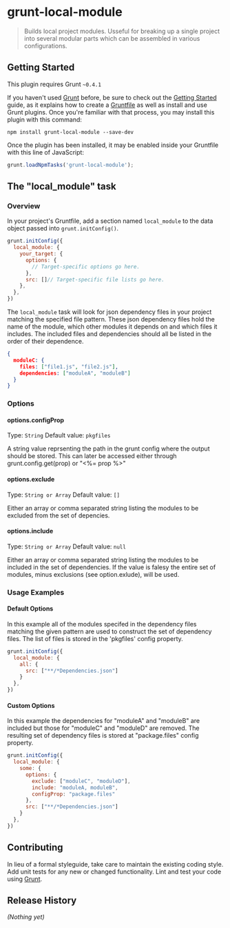 # grunt-local-module

> Builds local project modules. Usseful for breaking up a single project into several modular parts which can be assembled in various configurations.

## Getting Started
This plugin requires Grunt `~0.4.1`

If you haven't used [Grunt](http://gruntjs.com/) before, be sure to check out the [Getting Started](http://gruntjs.com/getting-started) guide, as it explains how to create a [Gruntfile](http://gruntjs.com/sample-gruntfile) as well as install and use Grunt plugins. Once you're familiar with that process, you may install this plugin with this command:

```shell
npm install grunt-local-module --save-dev
```

Once the plugin has been installed, it may be enabled inside your Gruntfile with this line of JavaScript:

```js
grunt.loadNpmTasks('grunt-local-module');
```

## The "local_module" task

### Overview
In your project's Gruntfile, add a section named `local_module` to the data object passed into `grunt.initConfig()`.

```js
grunt.initConfig({
  local_module: {
    your_target: {
      options: {
        // Target-specific options go here.
      },
      src: []// Target-specific file lists go here.
    },
  },
})
```

The `local_module` task will look for json dependency files in your project matching the specified file pattern.
These json dependency files hold the name of the module, which other modules it depends on and which files it
includes. The included files and dependencies should all be listed in the order of their dependence.

```json
{
  moduleC: {
    files: ["file1.js", "file2.js"],
    dependencies: ["moduleA", "moduleB"]
  }
}

```

### Options

#### options.configProp
Type: `String`
Default value: `pkgfiles`

A string value reprsenting the path in the grunt config where the output should be stored.
This can later be accessed either through grunt.config.get(prop) or "<%= prop %>"

#### options.exclude
Type: `String or Array`
Default value: `[]`

Either an array or comma separated string listing the modules to be excluded from the set of depencies.

#### options.include
Type: `String or Array`
Default value: `null`

Either an array or comma separated string listing the modules to be included in the set of dependencies.
If the value is falesy the entire set of modules, minus exclusions (see option.exlude), will be used.

### Usage Examples

#### Default Options
In this example all of the modules specifed in the dependency files matching the given pattern are used to
construct the set of dependency files. The list of files is stored in the 'pkgfiles' config property.

```js
grunt.initConfig({
  local_module: {
    all: {
      src: ["**/*Dependencies.json"]
    }
  },
})
```

#### Custom Options
In this example the dependencies for "moduleA" and "moduleB" are included but those for "moduleC" and
"moduleD" are removed. The resulting set of dependency files is stored at "package.files" config property.

```js
grunt.initConfig({
  local_module: {
    some: {
      options: {
        exclude: ["moduleC", "moduleD"],
        include: "moduleA, moduleB",
        configProp: "package.files"
      },
      src: ["**/*Dependencies.json"]
    }
  },
})
```

## Contributing
In lieu of a formal styleguide, take care to maintain the existing coding style. Add unit tests for any new or changed functionality. Lint and test your code using [Grunt](http://gruntjs.com/).

## Release History
_(Nothing yet)_
